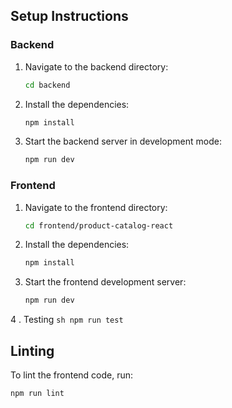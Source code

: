 
## Setup Instructions

### Backend

1. Navigate to the backend directory:

    ```sh
    cd backend
    ```

2. Install the dependencies:

    ```sh
    npm install
    ```

3. Start the backend server in development mode:

    ```sh
    npm run dev
    ```

### Frontend

1. Navigate to the frontend directory:

    ```sh
    cd frontend/product-catalog-react
    ```

2. Install the dependencies:

    ```sh
    npm install
    ```

3. Start the frontend development server:

    ```sh
    npm run dev
    ```
4 . Testing 
    ```sh
    npm run test
    ```
## Linting

To lint the frontend code, run:

```sh
npm run lint